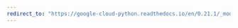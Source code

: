 ```yaml
---
redirect_to: "https://google-cloud-python.readthedocs.io/en/0.21.1/_modules/google/cloud/pubsub/subscription.html"
---
```

